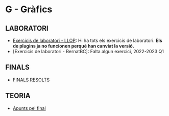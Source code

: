 # G - Gràfics

## LABORATORI

- [Exercicis de laboratori - LLOP](https://github.com/llop/GRAU-G/tree/master/VS-FS): Hi ha tots els exercicis de laboratori. **Els de plugins ja no funcionen perquè han canviat la versió.**
- [Exercicis de laboratori - BernatBC]: Falta algun exercici, 2022-2023 Q1

## FINALS

- [FINALS RESOLTS](FinalsResolts)

## TEORIA

- [Apunts pel final](Teoria)
